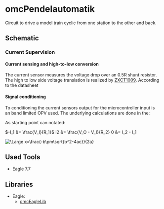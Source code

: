 # omcPendelautomatik
Circuit to drive a model train cyclic from one station to the other and back.




## Schematic

### Current Supervision

#### Current sensing and high-to-low conversion
The current sensor measures the voltage drop over an 0.5R shunt resistor. The high to low side voltage translation
is realized by [ZXCT1009](https://www.diodes.com/assets/Datasheets/ZXCT1009.pdf). According to the datasheet

#### Signal conditioning
To conditioning the current sensors output for the microcontroller input is an band limited OPV used. The
underlying calculations are done in the:


As starting point can notated:


$-I_1 &= \frac{V_I}{R_1}$
I2   &= \frac{V_O - V_I}{R_2}
0    &= I_2 - I_1


<img src="https://latex.codecogs.com/svg.latex?\Large&space;-I_1 &= \frac{V_I}{R_1} \\ I2 &= \frac{V_O - V_I}{R_2} \\ 0 &= I_2 - I_1" title="\Large x=\frac{-b\pm\sqrt{b^2-4ac}}{2a}" />







## Used Tools
* Eagle 7.7


## Libraries
* Eagle:
    * [omcEagleLib](https://github.com/gallioleo/omcEagleLib)
	

